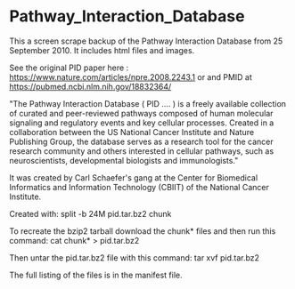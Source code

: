 # Pathway_Interaction_Database

This a screen scrape backup of the Pathway Interaction Database from 25 September 2010.  It includes html files and images.

See the original PID paper here : https://www.nature.com/articles/npre.2008.2243.1
or and PMID at https://pubmed.ncbi.nlm.nih.gov/18832364/

"The Pathway Interaction Database ( PID .... ) is a freely available collection of curated and peer-reviewed pathways composed of human molecular signaling and regulatory events and key cellular processes. Created in a collaboration between the US National Cancer Institute and Nature Publishing Group, the database serves as a research tool for the cancer research community and others interested in cellular pathways, such as neuroscientists, developmental biologists and immunologists."

It was created by Carl Schaefer's gang at the Center for Biomedical Informatics and Information Technology (CBIIT) of the National Cancer Institute.

Created with: 
split -b 24M pid.tar.bz2 chunk

To recreate the bzip2 tarball download the chunk* files and then run this command:
cat chunk* > pid.tar.bz2

Then untar the pid.tar.bz2 file with this command:
tar xvf pid.tar.bz2

The full listing of the files is in the manifest file.

